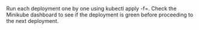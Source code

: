 Run each deployment one by one using kubectl apply -f=<name of deployment file.yml>. Check the Minikube dashboard to see if the deployment is green before proceeding to the next deployment.